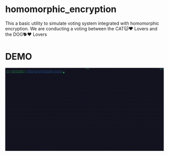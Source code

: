 # homomorphic_encryption
This a basic utility to simulate voting system integrated with homomorphic encryption. We are conducting a voting between the CAT🐱❤️ Lovers and the DOG🐕❤️ Lovers

# DEMO
![Project working](images/cats_dogs_homomorphic_encryption.gif)


